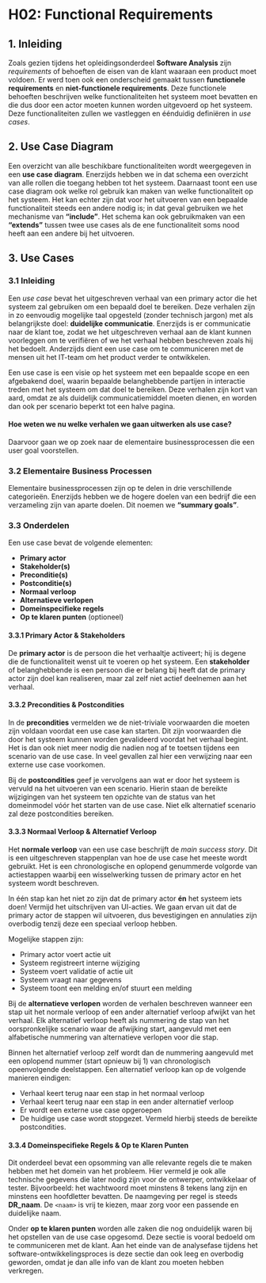 # H02: Functional Requirements

## 1. Inleiding

Zoals gezien tijdens het opleidingsonderdeel **Software Analysis** zijn *requirements* of behoeften de eisen van de klant waaraan een product moet voldoen. Er werd toen ook een onderscheid gemaakt tussen **functionele requirements** en **niet-functionele requirements**. Deze functionele behoeften beschrijven welke functionaliteiten het systeem moet bevatten en die dus door een actor moeten kunnen worden uitgevoerd op het systeem. Deze functionaliteiten zullen we vastleggen en éénduidig definiëren in *use cases*.

## 2. Use Case Diagram

Een overzicht van alle beschikbare functionaliteiten wordt weergegeven in een **use case diagram**. Enerzijds hebben we in dat schema een overzicht van alle rollen die toegang hebben tot het systeem. Daarnaast toont een use case diagram ook welke rol gebruik kan maken van welke functionaliteit op het systeem. Het kan echter zijn dat voor het uitvoeren van een bepaalde functionaliteit steeds een andere nodig is; in dat geval gebruiken we het mechanisme van **“include”**. Het schema kan ook gebruikmaken van een **“extends”** tussen twee use cases als de ene functionaliteit soms nood heeft aan een andere bij het uitvoeren.

## 3. Use Cases

### 3.1 Inleiding

Een *use case* bevat het uitgeschreven verhaal van een primary actor die het systeem zal gebruiken om een bepaald doel te bereiken. Deze verhalen zijn in zo eenvoudig mogelijke taal opgesteld (zonder technisch jargon) met als belangrijkste doel: **duidelijke communicatie**. Enerzijds is er communicatie naar de klant toe, zodat we het uitgeschreven verhaal aan de klant kunnen voorleggen om te verifiëren of we het verhaal hebben beschreven zoals hij het bedoelt. Anderzijds dient een use case om te communiceren met de mensen uit het IT-team om het product verder te ontwikkelen.

Een use case is een visie op het systeem met een bepaalde scope en een afgebakend doel, waarin bepaalde belanghebbende partijen in interactie treden met het systeem om dat doel te bereiken. Deze verhalen zijn kort van aard, omdat ze als duidelijk communicatiemiddel moeten dienen, en worden dan ook per scenario beperkt tot een halve pagina.

#### Hoe weten we nu welke verhalen we gaan uitwerken als use case?

Daarvoor gaan we op zoek naar de elementaire businessprocessen die een user goal voorstellen.

### 3.2 Elementaire Business Processen

Elementaire businessprocessen zijn op te delen in drie verschillende categorieën. Enerzijds hebben we de hogere doelen van een bedrijf die een verzameling zijn van aparte doelen. Dit noemen we **“summary goals”**.

### 3.3 Onderdelen

Een use case bevat de volgende elementen:

- **Primary actor**
- **Stakeholder(s)**
- **Preconditie(s)**
- **Postconditie(s)**
- **Normaal verloop**
- **Alternatieve verlopen**
- **Domeinspecifieke regels**
- **Op te klaren punten** (optioneel)

#### 3.3.1 Primary Actor & Stakeholders

De **primary actor** is de persoon die het verhaaltje activeert; hij is degene die de functionaliteit wenst uit te voeren op het systeem. Een **stakeholder** of belanghebbende is een persoon die er belang bij heeft dat de primary actor zijn doel kan realiseren, maar zal zelf niet actief deelnemen aan het verhaal.

#### 3.3.2 Precondities & Postcondities

In de **precondities** vermelden we de niet-triviale voorwaarden die moeten zijn voldaan voordat een use case kan starten. Dit zijn voorwaarden die door het systeem kunnen worden gevalideerd voordat het verhaal begint. Het is dan ook niet meer nodig die nadien nog af te toetsen tijdens een scenario van de use case. In veel gevallen zal hier een verwijzing naar een externe use case voorkomen.

Bij de **postcondities** geef je vervolgens aan wat er door het systeem is vervuld na het uitvoeren van een scenario. Hierin staan de bereikte wijzigingen van het systeem ten opzichte van de status van het domeinmodel vóór het starten van de use case. Niet elk alternatief scenario zal deze postcondities bereiken.

#### 3.3.3 Normaal Verloop & Alternatief Verloop

Het **normale verloop** van een use case beschrijft de *main success story*. Dit is een uitgeschreven stappenplan van hoe de use case het meeste wordt gebruikt. Het is een chronologische en oplopend genummerde volgorde van actiestappen waarbij een wisselwerking tussen de primary actor en het systeem wordt beschreven.

In één stap kan het niet zo zijn dat de primary actor **én** het systeem iets doen! Vermijd het uitschrijven van UI-acties. We gaan ervan uit dat de primary actor de stappen wil uitvoeren, dus bevestigingen en annulaties zijn overbodig tenzij deze een speciaal verloop hebben.

Mogelijke stappen zijn:

- Primary actor voert actie uit
- Systeem registreert interne wijziging
- Systeem voert validatie of actie uit
- Systeem vraagt naar gegevens
- Systeem toont een melding en/of stuurt een melding

Bij de **alternatieve verlopen** worden de verhalen beschreven wanneer een stap uit het normale verloop of een ander alternatief verloop afwijkt van het verhaal. Elk alternatief verloop heeft als nummering de stap van het oorspronkelijke scenario waar de afwijking start, aangevuld met een alfabetische nummering van alternatieve verlopen voor die stap.

Binnen het alternatief verloop zelf wordt dan de nummering aangevuld met een oplopend nummer (start opnieuw bij 1) van chronologisch opeenvolgende deelstappen. Een alternatief verloop kan op de volgende manieren eindigen:

- Verhaal keert terug naar een stap in het normaal verloop
- Verhaal keert terug naar een stap in een ander alternatief verloop
- Er wordt een externe use case opgeroepen
- De huidige use case wordt stopgezet. Vermeld hierbij steeds de bereikte postcondities.

#### 3.3.4 Domeinspecifieke Regels & Op te Klaren Punten

Dit onderdeel bevat een opsomming van alle relevante regels die te maken hebben met het domein van het probleem. Hier vermeld je ook alle technische gegevens die later nodig zijn voor de ontwerper, ontwikkelaar of tester. Bijvoorbeeld: het wachtwoord moet minstens 8 tekens lang zijn en minstens een hoofdletter bevatten. De naamgeving per regel is steeds **DR_naam**. De `<naam>` is vrij te kiezen, maar zorg voor een passende en duidelijke naam.

Onder **op te klaren punten** worden alle zaken die nog onduidelijk waren bij het opstellen van de use case opgesomd. Deze sectie is vooral bedoeld om te communiceren met de klant. Aan het einde van de analysefase tijdens het software-ontwikkelingsproces is deze sectie dan ook leeg en overbodig geworden, omdat je dan alle info van de klant zou moeten hebben verkregen.
